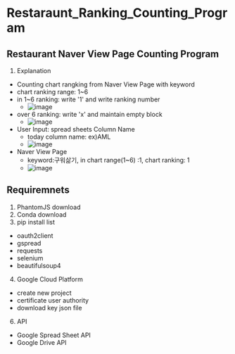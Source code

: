 # Restaraunt_Ranking_Counting_Program
## Restaurant Naver View Page Counting Program
1. Explanation
  - Counting chart rangking from Naver View Page with keyword
  - chart ranking range: 1~6
  - in 1~6 ranking: write '1' and write ranking number
    - ![image](https://user-images.githubusercontent.com/43868499/137670038-50144929-5438-497f-8257-f417329cb5a3.png)
  - over 6 ranking: write 'x' and maintain empty block
    - ![image](https://user-images.githubusercontent.com/43868499/137670070-78f57b6d-55b1-48f5-8117-965fcf24f5b4.png)
  - User Input: spread sheets Column Name
    - today column name: ex)AML
    -  ![image](https://user-images.githubusercontent.com/43868499/137670221-15cb0a56-7610-4fe7-91ba-21819c1c3f22.png)
  - Naver View Page
    - keyword:구워삶기, in chart range(1~6) :1, chart ranking: 1 
    - ![image](https://user-images.githubusercontent.com/43868499/137670530-b2d29541-fcff-474a-8fc5-b29a11a2fb83.png)
    

## Requiremnets
1. PhantomJS download
2. Conda download
3. pip install list 
  - oauth2client
  - gspread
  - requests
  - selenium
  - beautifulsoup4
4. Google Cloud Platform 
  - create new project
  - certificate user authority
  - download key json file
6. API  
  - Google Spread Sheet API
  - Google Drive API
